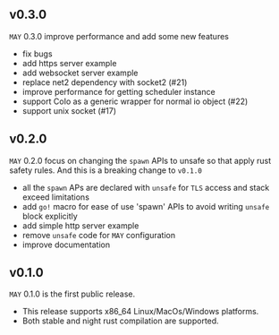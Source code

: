## v0.3.0

`MAY` 0.3.0 improve performance and add some new features

* fix bugs
* add https server example
* add websocket server example
* replace net2 dependency with socket2 (#21)
* improve performance for getting scheduler instance
* support CoIo as a generic wrapper for normal io object (#22)
* support unix socket (#17)


## v0.2.0

`MAY` 0.2.0 focus on changing the `spawn` APIs to unsafe so that apply rust safety rules. And this is a breaking change to `v0.1.0`

* all the `spawn` APs are declared with `unsafe` for `TLS` access and stack exceed limitations 
* add `go!` macro for ease of use 'spawn' APIs to avoid writing `unsafe` block explicitly
* add simple http server example
* remove `unsafe` code for `MAY` configuration
* improve documentation

## v0.1.0

`MAY` 0.1.0 is the first public release.

* This release supports x86_64 Linux/MacOs/Windows platforms.
* Both stable and night rust compilation are supported.